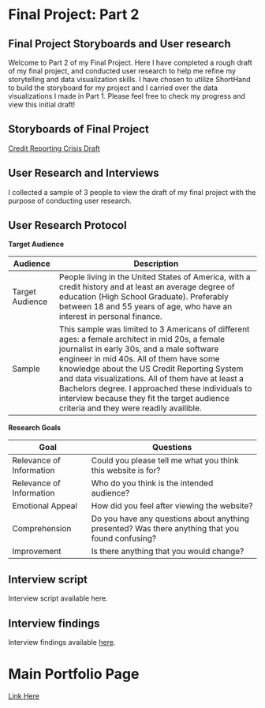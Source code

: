 # Final Project: Part 2

## Final Project Storyboards and User research

Welcome to Part 2 of my Final Project. Here I have completed a rough draft of my final project, and conducted user research to help me refine my storytelling and data visualization skills. I have chosen to utilize ShortHand to build the storyboard for my project and I carried over the data visualizations I made in Part 1.
Please feel free to check my progress and view this initial draft!

## Storyboards of Final Project
[Credit Reporting Crisis Draft](https://carnegiemellon.shorthandstories.com/credit-reporting-crisis-draft/index.html)


## User Research and Interviews
I collected a sample of 3 people to view the draft of my final project with the purpose of conducting user research. 

## User Research Protocol

**Target Audience**

Audience | Description
---------|------------
Target Audience | People living in the United States of America, with a credit history and at least an average degree of education (High School Graduate). Preferably between 18 and 55 years of age, who have an interest in personal finance. 
Sample | This sample was limited to 3 Americans of different ages: a female architect in mid 20s, a female journalist in early 30s, and a male software engineer in mid 40s. All of them have some knowledge about the US Credit Reporting System and data visualizations. All of them have at least a Bachelors degree. I approached these individuals to interview because they fit the target audience criteria and they were readily availible. 


**Research Goals**

Goal | Questions
-----|----------
Relevance of Information | Could you please tell me what you think this website is for?
Relevance of Information | Who do you think is the intended audience?
Emotional Appeal | How did you feel after viewing the website?
Comprehension | Do you have any questions about anything presented? Was there anything that you found confusing?
Improvement | Is there anything that you would change?


## Interview script
Interview script available here.


## Interview findings
Interview findings available [here](/final-project/InterviewFindings.md). 







# Main Portfolio Page
[Link Here](https://ngraves51.github.io/Portfolio/)
